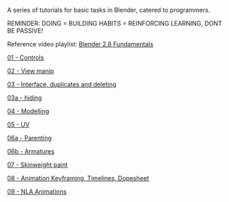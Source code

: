 
A series of tutorials for basic tasks in Blender, catered to programmers.

REMINDER: DOING = BUILDING HABITS = REINFORCING LEARNING, DONT BE PASSIVE!

Reference video playlist: 
[Blender 2.8 Fundamentals](https://www.youtube.com/playlist?list=PLa1F2ddGya_-UvuAqHAksYnB0qL9yWDO6)

[01 - Controls](01_shortcuts/controls.md)

[02 - View manip](02_view_manip/view_manip.md)

[03 - Interface, duplicates and deleting](03_interface_dupe_deleting/interface_dupe_delete.md)

[03a - hiding](03a_hiding_visibility/hiding.md)

[04 - Modelling](04_modelling/modelling.md)

[05 - UV](05_uv/05_uv.md)

[06a - Parenting](06_armatures_parenting/06a_parenting.md)

[06b - Armatures](06_armatures_parenting/06b_armatures_bones.md)

[07 - Skinweight paint](07_skinweight_painting/skin_weight_painting.md)

[08 - Animation Keyframing, Timelines, Dopesheet](08_animation_ui/keyframes_timeline_dopesheet.md)

[09 - NLA Animations](09_animation_nla/animation_nla.md)
